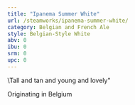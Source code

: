 ```yaml
---
title: "Ipanema Summer White"
url: /steamworks/ipanema-summer-white/
category: Belgian and French Ale
style: Belgian-Style White
abv: 0
ibu: 0
srm: 0
upc: 0
---
```

\Tall and tan and young and lovely\"

Originating in Belgium
